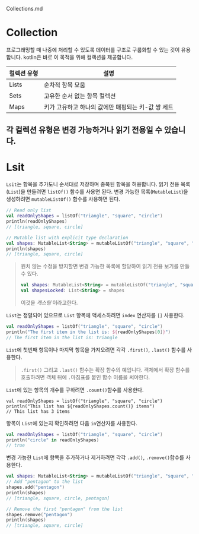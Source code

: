 Collections.md

# Collection

프로그래밍할 때 나중에 처리할 수 있도록 데이터를 구조로 구룹화할 수 있는 것이 유용합니다.
kotlin은 바로 이 목적을 위해 컬랙션을 제공합니다.

| 컬렉션 유형 | 설명 |
| --- | --- |
| Lists| 순차적 항목 모움 |
| Sets | 고유한 순서 없는 항목 컬렉션 |
| Maps | 키가 고유하고 하나의 값에만 매핑되는 키-값 쌍 세트|
각 컬렉션 유형은 변경 가능하거나 읽기 전용일 수 있습니다.
-----
# Lsit
`Lsit`는 항목을 추가도니 순서대로 저장하며 중복된 항목을 허용합니다.
읽기 전용 목록(`List`)을 만들려면 `listOf()` 함수를 사용면 된다.
변경 가능한 목록(`MutableList`)을 생성하려면 `mutableListOf()` 함수를 사용하면 된다.

```kotlin
// Read only list
val readOnlyShapes = listOf("triangle", "square", "circle")
println(readOnlyShapes)
// [triangle, square, circle]

// Mutable list with explicit type declaration
val shapes: MutableList<String> = mutableListOf("triangle", "square", "circle")
println(shapes)
// [triangle, square, circle]
```
> 원치 않는 수정을 방지할면 변경 가능한 목록에 할당하여 읽기 전용 보기를 만들 수 있다.
>```kotlin
>val shapes: MutableList<String> = mutableListOf("triangle", "square", "circle")
>val shapesLocked: List<String> = shapes
>```
> 이것을 *캐스팅* 이라고한다.

`List`는 정렬되어 있으므로 `List` 항목에 액세스하려면 `index` 연산자를 `[]` 사용한다.
```kotlin
val readOnlyShapes = listOf("triangle", "square", "circle")
println("The first item in the list is: ${readOnlyShapes[0]}")
// The first item in the list is: triangle
```
`List`에 첫번째 항목이나 마지막 항목을 가져오려면 각각 `.first()`, `.last()` 함수를 사용한다.

> `.first()` 그리고 `.last()` 함수는 확장 함수의 예입니다. 객체에서 확장 함수를 호출하려면 객체 뒤에 `.`마침표를 붙인 함수 이름을 써야한다.

`List`에 있는 항목의 개수를 구하려면 `.count()`함수를 사용한다.
```kotiln
val readOnlyShapes = listOf("triangle", "square", "circle")
println("This list has ${readOnlyShapes.count()} items")
// This list has 3 items
```
항목이 `List`에 있는지 확인하려면 다음 `in`연산자를 사용한다.
```kotlin
val readOnlyShapes = listOf("triangle", "square", "circle")
println("circle" in readOnlyShapes)
// true
```
변경 가능한 `List`에 항목을 추가하거나 제거하려면 각각 `.add()`, `.remove()`함수를 사용한다.
```kotlin
val shapes: MutableList<String> = mutableListOf("triangle", "square", "circle")
// Add "pentagon" to the list
shapes.add("pentagon") 
println(shapes)  
// [triangle, square, circle, pentagon]

// Remove the first "pentagon" from the list
shapes.remove("pentagon") 
println(shapes)  
// [triangle, square, circle]
```